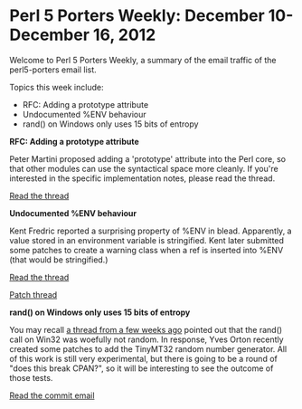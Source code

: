 Perl 5 Porters Weekly: December 10-December 16, 2012
====================================================

Welcome to Perl 5 Porters Weekly, a summary of the email traffic of the
perl5-porters email list. 

Topics this week include:

* RFC: Adding a prototype attribute
* Undocumented %ENV behaviour
* rand() on Windows only uses 15 bits of entropy

**RFC: Adding a prototype attribute**

Peter Martini proposed adding a 'prototype' attribute into the Perl core, so
that other modules can use the syntactical space more cleanly.  If you're
interested in the specific implementation notes, please read the thread.

[Read the thread][1]

**Undocumented %ENV behaviour**

Kent Fredric reported a surprising property of %ENV in blead. Apparently, a
value stored in an environment variable is stringified. Kent later submitted
some patches to create a warning class when a ref is inserted into %ENV
(that would be stringified.)

[Read the thread][2]

[Patch thread][3]

**rand() on Windows only uses 15 bits of entropy**

You may recall [a thread from a few weeks ago][4] pointed out that the rand()
call on Win32 was woefully not random.  In response, Yves Orton recently
created some patches to add the TinyMT32 random number generator. All of
this work is still very experimental, but there is going to be a round of
"does this break CPAN?", so it will be interesting to see the outcome of
those tests.

[Read the commit email][5]

[1]: http://www.nntp.perl.org/group/perl.perl5.porters/2012/12/msg196545.html
[2]: http://www.nntp.perl.org/group/perl.perl5.porters/2012/12/msg196552.html
[3]: http://www.nntp.perl.org/group/perl.perl5.porters/2012/12/msg196607.html
[4]: http://byte-me.org/perl-5-porters-weekly-november-26-december-2-2012/
[5]: http://www.nntp.perl.org/group/perl.perl5.porters/2012/12/msg196569.html
